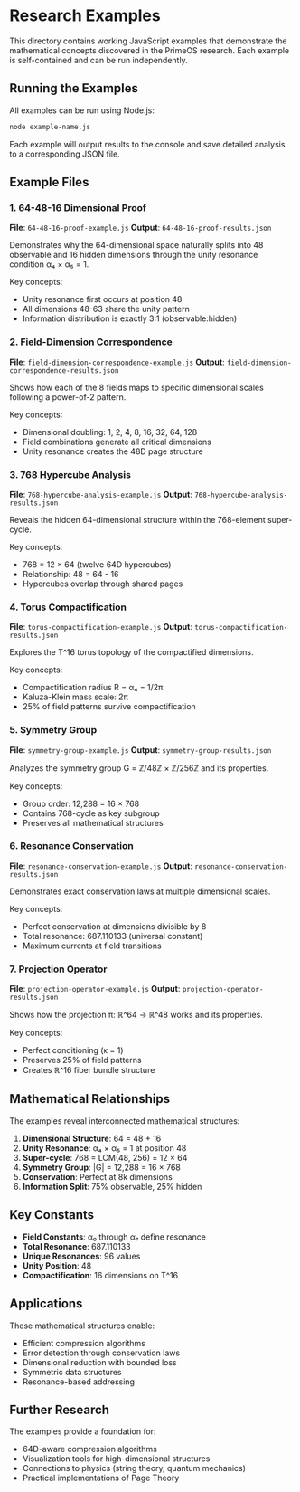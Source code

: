 # Research Examples

This directory contains working JavaScript examples that demonstrate the mathematical concepts discovered in the PrimeOS research. Each example is self-contained and can be run independently.

## Running the Examples

All examples can be run using Node.js:

```bash
node example-name.js
```

Each example will output results to the console and save detailed analysis to a corresponding JSON file.

## Example Files

### 1. 64-48-16 Dimensional Proof
**File**: `64-48-16-proof-example.js`
**Output**: `64-48-16-proof-results.json`

Demonstrates why the 64-dimensional space naturally splits into 48 observable and 16 hidden dimensions through the unity resonance condition α₄ × α₅ = 1.

Key concepts:
- Unity resonance first occurs at position 48
- All dimensions 48-63 share the unity pattern
- Information distribution is exactly 3:1 (observable:hidden)

### 2. Field-Dimension Correspondence
**File**: `field-dimension-correspondence-example.js`
**Output**: `field-dimension-correspondence-results.json`

Shows how each of the 8 fields maps to specific dimensional scales following a power-of-2 pattern.

Key concepts:
- Dimensional doubling: 1, 2, 4, 8, 16, 32, 64, 128
- Field combinations generate all critical dimensions
- Unity resonance creates the 48D page structure

### 3. 768 Hypercube Analysis
**File**: `768-hypercube-analysis-example.js`
**Output**: `768-hypercube-analysis-results.json`

Reveals the hidden 64-dimensional structure within the 768-element super-cycle.

Key concepts:
- 768 = 12 × 64 (twelve 64D hypercubes)
- Relationship: 48 = 64 - 16
- Hypercubes overlap through shared pages

### 4. Torus Compactification
**File**: `torus-compactification-example.js`
**Output**: `torus-compactification-results.json`

Explores the T^16 torus topology of the compactified dimensions.

Key concepts:
- Compactification radius R = α₄ = 1/2π
- Kaluza-Klein mass scale: 2π
- 25% of field patterns survive compactification

### 5. Symmetry Group
**File**: `symmetry-group-example.js`
**Output**: `symmetry-group-results.json`

Analyzes the symmetry group G = ℤ/48ℤ × ℤ/256ℤ and its properties.

Key concepts:
- Group order: 12,288 = 16 × 768
- Contains 768-cycle as key subgroup
- Preserves all mathematical structures

### 6. Resonance Conservation
**File**: `resonance-conservation-example.js`
**Output**: `resonance-conservation-results.json`

Demonstrates exact conservation laws at multiple dimensional scales.

Key concepts:
- Perfect conservation at dimensions divisible by 8
- Total resonance: 687.110133 (universal constant)
- Maximum currents at field transitions

### 7. Projection Operator
**File**: `projection-operator-example.js`
**Output**: `projection-operator-results.json`

Shows how the projection π: ℝ^64 → ℝ^48 works and its properties.

Key concepts:
- Perfect conditioning (κ = 1)
- Preserves 25% of field patterns
- Creates ℝ^16 fiber bundle structure

## Mathematical Relationships

The examples reveal interconnected mathematical structures:

1. **Dimensional Structure**: 64 = 48 + 16
2. **Unity Resonance**: α₄ × α₅ = 1 at position 48
3. **Super-cycle**: 768 = LCM(48, 256) = 12 × 64
4. **Symmetry Group**: |G| = 12,288 = 16 × 768
5. **Conservation**: Perfect at 8k dimensions
6. **Information Split**: 75% observable, 25% hidden

## Key Constants

- **Field Constants**: α₀ through α₇ define resonance
- **Total Resonance**: 687.110133
- **Unique Resonances**: 96 values
- **Unity Position**: 48
- **Compactification**: 16 dimensions on T^16

## Applications

These mathematical structures enable:
- Efficient compression algorithms
- Error detection through conservation laws
- Dimensional reduction with bounded loss
- Symmetric data structures
- Resonance-based addressing

## Further Research

The examples provide a foundation for:
- 64D-aware compression algorithms
- Visualization tools for high-dimensional structures
- Connections to physics (string theory, quantum mechanics)
- Practical implementations of Page Theory